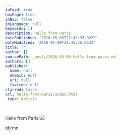 ```yaml
---
inFeed: true
hasPage: true
inNav: false
inLanguage: null
keywords: []
description: Hello from Paris
datePublished: '2016-05-09T22:42:37.922Z'
dateModified: '2016-05-09T22:41:45.264Z'
title: ''
author: []
sourcePath: _posts/2016-05-09-hello-from-paris.md
authors: []
publisher:
  name: null
  domain: null
  url: null
  favicon: null
starred: false
url: hello-from-paris/index.html
_type: Article

---
```

Hello from Paris
![](https://the-grid-user-content.s3-us-west-2.amazonaws.com/da40b6c5-a3b6-4a25-baf0-3ce2de187c8b.png)

bb'mn